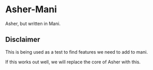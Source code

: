 # Asher-Mani
Asher, but written in Mani.

## Disclaimer
This is being used as a test to find features we need to add to mani.

If this works out well, we will replace the core of Asher with this.

